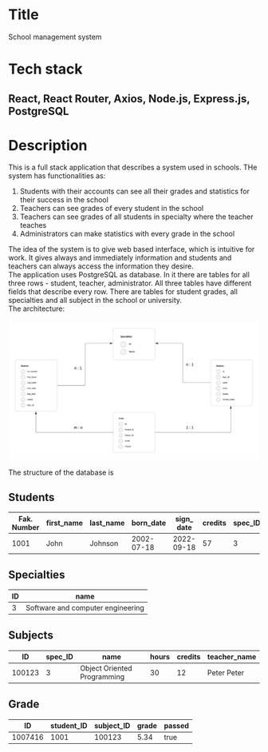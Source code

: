 # Title

School management system

# Tech stack

## React, React Router, Axios, Node.js, Express.js, PostgreSQL

# Description 

This is a full stack application that describes a system used in schools. THe system has functionalities as:

1. Students with their accounts can see all their grades and statistics for their success in the school
2. Teachers can see grades of every student in the school
3. Teachers can see grades of all students in specialty where the teacher teaches
4. Administrators can make statistics with every grade in the school

The idea of the system is to give web based interface, which is intuitive for work. It gives always and immediately information and students and teachers can always access the information they desire. <br>
The application uses PostgreSQL as database. In it there are tables for all three rows - student, teacher, administrator. All three tables have different fields that describe every row. There are tables for student grades, all specialties and all subject in the school or university. <br>
The architecture: <br>
<br>
![UML Diagram][def]

The structure of the database is

## Students

| Fak. Number | first_name | last_name | born_date  | sign\_ date | credits | spec_ID |
| ----------- | ---------- | --------- | ---------- | ----------- | ------- | ------- |
| 1001        | John       | Johnson   | 2002-07-18 | 2022-09-18  | 57      | 3       |

## Specialties

| ID  | name                              |
| --- | --------------------------------- |
| 3   | Software and computer engineering |

## Subjects

| ID     | spec_ID | name                        | hours | credits | teacher_name |
| ------ | ------- | --------------------------- | ----- | ------- | ------------ |
| 100123 | 3       | Object Oriented Programming | 30    | 12      | Peter Peter  |

## Grade

| ID      | student_ID | subject_ID | grade | passed |
| ------- | ---------- | ---------- | ----- | ------ |
| 1007416 | 1001       | 100123     | 5.34  | true   |

[def]: /DB_UML_Diagram_School_System.jpeg
